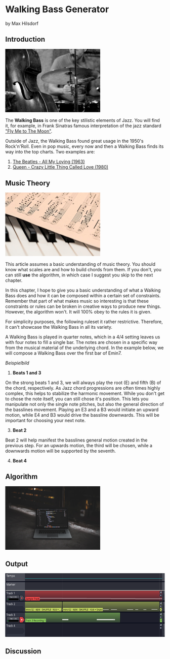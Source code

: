 # Walking Bass Generator
by Max Hilsdorf

## Introduction

<img src="images/jazz_band.jpg" alt="jazz_band" width="300"/>

The **Walking Bass** is one of the key stilistic elements of Jazz.
You will find it, for example, in Frank Sinatras famous interpretation of the jazz standard 
["Fly Me to The Moon"](https://www.youtube.com/watch?v=ZEcqHA7dbwM).

Outside of Jazz, the Walking Bass found great usage in the 1950's Rock'n'Roll. 
Even in pop music, every now and then a Walking Bass finds its way into the top charts. Two examples are:
1. [The Beatles - All My Loving (1963)](https://www.youtube.com/watch?v=TSpiwK5fig0)
2. [Queen - Crazy Little Thing Called Love (1980)](https://www.youtube.com/watch?v=zO6D_BAuYCI)

## Music Theory

<img src="images/sheet_music.jpg" alt="sheet_music" width="300"/>

This article assumes a basic understanding of music theory. You should know what scales are and how to build chords from them. If you don't, you can still **use** the algorithm, in which case I suggest you skip to the next chapter.

In this chapter, I hope to give you a basic understanding of what a Walking Bass does and how it can be composed within a certain set of constraints. Remember that part of what makes music so interesting is that these constraints or rules can be broken in creative ways to produce new things. However, the algorithm won't. It will 100% obey to the rules it is given.

For simplicity purposes, the following ruleset it rather restrictive. Therefore, it can't showcase the Walking Bass in all its variety.

A Walking Bass is played in quarter notes, which in a 4/4 setting leaves us with four notes to fill a single bar. The notes are chosen in a specific way from the musical material of the underlying chord. In the example below, we will compose a Walking Bass over the first bar of Emin7.

*Beispielbild*

1. **Beats 1 and 3**

On the strong beats 1 and 3, we will always play the root (E) and fifth (B) of the chord, respectively. As Jazz chord progressions are often times highly complex, this helps to stabilize the harmonic movement. While you don't get to chose the note itself, you can still chose it's position. This lets you manipulate not only the single note pitches, but also the general direction of the basslines movement. Playing an E3 and a B3 would initiate an upward motion, while E4 and B3 would drive the bassline downwards. This will be important for choosing your next note.

3. **Beat 2**

Beat 2 will help manifest the basslines general motion created in the previous step. For an upwards motion, the third will be chosen, while a downwards motion will be supported by the seventh.

4. **Beat 4**


## Algorithm

<img src="images/algorithm.jpg" alt="code" width="300"/>

## Output

<img src="images/daw.PNG" alt="code" height="200"/>

## Discussion
